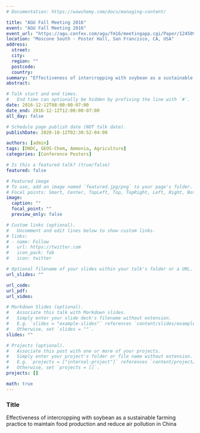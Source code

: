 ```yaml
---
# Documentation: https://wowchemy.com/docs/managing-content/

title: "AGU Fall Meeting 2016"
event: "AGU Fall Meeting 2016"
event_url: "https://agu.confex.com/agu/fm16/meetingapp.cgi/Paper/124509"
location: "Moscone South - Poster Hall, San Francisco, CA, USA"
address: 
  street:
  city:
  region: ""
  postcode:
  country:
summary: "Effectiveness of intercropping with soybean as a sustainable farming practice to maintain food production and reduce air pollution in China"
abstract: 

# Talk start and end times.
#   End time can optionally be hidden by prefixing the line with `#`.
date: 2016-12-12T08:00:00-07:00
date_end: 2016-12-12T12:00:00-07:00
all_day: false

# Schedule page publish date (NOT talk date).
publishDate: 2020-10-12T02:30:52-04:00

authors: [admin]
tags: [DNDC, GEOS-Chem, Ammonia, Agriculture]
categories: [Conference Posters]

# Is this a featured talk? (true/false)
featured: false

# Featured image
# To use, add an image named `featured.jpg/png` to your page's folder. 
# Focal points: Smart, Center, TopLeft, Top, TopRight, Left, Right, BottomLeft, Bottom, BottomRight.
image:
  caption: ""
  focal_point: ""
  preview_only: false

# Custom links (optional).
#   Uncomment and edit lines below to show custom links.
# links:
# - name: Follow
#   url: https://twitter.com
#   icon_pack: fab
#   icon: twitter

# Optional filename of your slides within your talk's folder or a URL.
url_slides: ""

url_code:
url_pdf:
url_video:

# Markdown Slides (optional).
#   Associate this talk with Markdown slides.
#   Simply enter your slide deck's filename without extension.
#   E.g. `slides = "example-slides"` references `content/slides/example-slides.md`.
#   Otherwise, set `slides = ""`.
slides: ""

# Projects (optional).
#   Associate this post with one or more of your projects.
#   Simply enter your project's folder or file name without extension.
#   E.g. `projects = ["internal-project"]` references `content/project/deep-learning/index.md`.
#   Otherwise, set `projects = []`.
projects: []

math: true
---
```


### Title
Effectiveness of intercropping with soybean as a sustainable farming practice to maintain food production and reduce air pollution in China